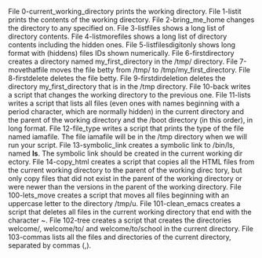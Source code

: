 File 0-current_working_directory prints the working directory.
File 1-listit prints the contents of the working directory.
File 2-bring_me_home changes the directory to any specified on.
File 3-listfiles shows a long list of directory contents.
File 4-listmorefiles shows a long list of directory contents including the hidden ones.
File 5-listfilesdigitonly shows long format with (hiddens) files IDs shown numerically.
File 6-firstdirectory creates a directory named my_first_directory in the /tmp/ directory.
File 7-movethatfile moves the file betty from /tmp/ to /tmp/my_first_directory.
File 8-firstdelete deletes the file betty.
File 9-firstdirdeletion deletes the directory my_first_directory that is in the /tmp directory.
File 10-back writes a script that changes the working directory to the previous one.
File 11-lists writes a script that lists all files (even ones with names beginning with a period character, which are normally hidden)      in the current directory and the parent of the working directory and the /boot directory (in this order), in long format.
File 12-file_type writes a script that prints the type of the file named iamafile. The file iamafile will be in the /tmp directory when     we will run your script.
File 13-symbolic_link creates a symbolic link to /bin/ls, named __ls__. The symbolic link should be created in the current working dir      ectory.
File 14-copy_html creates a script that copies all the HTML files from the current working directory to the parent of the working direc     tory, but only copy files that did not exist in the parent of the working directory or were newer than the versions in the parent      of the working directory.
File 100-lets_move creates a script that moves all files beginning with an uppercase letter to the directory /tmp/u.
File 101-clean_emacs creates a script that deletes all files in the current working directory that end with the character ~.
File 102-tree creates a script that creates the directories welcome/, welcome/to/ and welcome/to/school in the current directory.
File 103-commas lists all the files and directories of the current directory, separated by commas (,).
